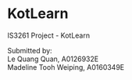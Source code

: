 # KotLearn

IS3261 Project - KotLearn <br>

Submitted by: <br>
Le Quang Quan, A0126932E <br>
Madeline Tooh Weiping, A0160349E
